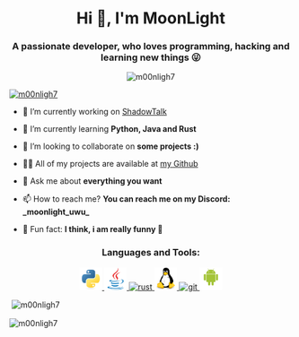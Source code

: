 <h1 align="center">Hi 👋, I'm MoonLight</h1>
<h3 align="center">A passionate developer, who loves programming, hacking and learning new things 😜</h3>
<p align="center"> <img src="https://komarev.com/ghpvc/?username=m00nligh7&label=Profile%20views&color=0e75b6&style=flat" alt="m00nligh7" /> </p>
<p align="left"> <a href="https://github.com/ryo-ma/github-profile-trophy"><img src="https://github-profile-trophy.vercel.app/?username=m00nligh7" alt="m00nligh7" /></a> </p>

- 🔭 I’m currently working on [ShadowTalk](https://github.com/m00nligh7/ShadowTalk)

- 🌱 I’m currently learning **Python, Java and Rust**

- 🤫 I’m looking to collaborate on **some projects :)**

- 👨‍💻 All of my projects are available at [my Github](https://github.com/m00nligh7?tab=repositories)

- 💬 Ask me about **everything you want**

- 📫 How to reach me? **You can reach me on my Discord: \_moonlight_uwu\_**

- 🤭 Fun fact: **I think, i am really funny 🤭**

<h3 align="center">Languages and Tools:</h3>
<p align="center"> 
<a href="https://www.python.org" target="_blank" rel="noreferrer"> <img src="https://raw.githubusercontent.com/devicons/devicon/master/icons/python/python-original.svg" alt="python" width="40" height="40"/>
</a>
<a href="https://www.java.com" target="_blank" rel="noreferrer"> <img src="https://raw.githubusercontent.com/devicons/devicon/master/icons/java/java-original.svg" alt="java" width="40" height="40"/>
</a>
<a href="https://www.rust-lang.org" target="_blank" rel="noreferrer"> <img src="https://upload.wikimedia.org/wikipedia/commons/0/0f/Original_Ferris.svg" alt="rust" width="40" height="40"/>
</a>
<a href="https://www.linux.org/" target="_blank" rel="noreferrer"> <img src="https://raw.githubusercontent.com/devicons/devicon/master/icons/linux/linux-original.svg" alt="linux" width="40" height="40"/>
</a>
<a href="https://git-scm.com/" target="_blank" rel="noreferrer"> <img src="https://www.vectorlogo.zone/logos/git-scm/git-scm-icon.svg" alt="git" width="40" height="40"/> 
</a>
<a href="https://developer.android.com" target="_blank" rel="noreferrer"> <img src="https://raw.githubusercontent.com/devicons/devicon/master/icons/android/android-original-wordmark.svg" alt="android" width="40" height="40"/>
</a>
</p>

<!--<p><img align="left" src="https://github-readme-stats.vercel.app/api/top-langs?username=m00nligh7&show_icons=true&locale=en&layout=compact" alt="m00nligh7"/></p>-->

<p>&nbsp;<img align="center" src="https://github-readme-stats.vercel.app/api?username=m00nligh7&show_icons=true&locale=en" alt="m00nligh7"/></p>

<p><img align="center" src="https://github-readme-streak-stats.herokuapp.com/?user=m00nligh7&" alt="m00nligh7"/></p>

